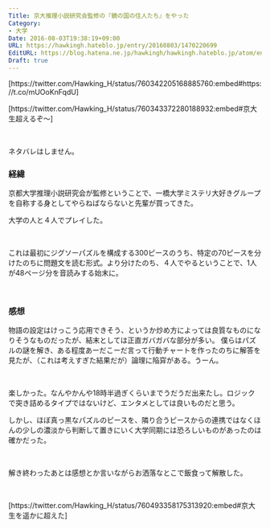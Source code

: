 ```yaml
---
Title: 京大推理小説研究会監修の『鏡の国の住人たち』をやった
Category:
- 大学
Date: 2016-08-03T19:38:19+09:00
URL: https://hawkingh.hateblo.jp/entry/20160803/1470220699
EditURL: https://blog.hatena.ne.jp/hawkingh/hawkingh.hateblo.jp/atom/entry/10328749687177375508
Draft: true
---
```


<p>[https://twitter.com/Hawking_H/status/760342205168885760:embed#https://t.co/mUOoKnFqdU]</p>
<p>[https://twitter.com/Hawking_H/status/760343372280188932:embed#京大生超えるぞ〜]</p>
<p> </p>
<p>ネタバレはしません。</p>
<h3>経緯</h3>
<p>京都大学推理小説研究会が監修ということで、一橋大学ミステリ大好きグループを自称する身としてやらねばならないと先輩が買ってきた。</p>
<p>大学の人と４人でプレイした。</p>
<p> </p>
<p>これは最初にジグソーパズルを構成する300ピースのうち、特定の70ピースを分けたのちに問題文を読む形式。より分けたのち、４人でやるということで、1人が48ページ分を音読みする始末に。</p>
<p> </p>
<h3>感想</h3>
<p>物語の設定はけっこう応用できそう、というか炒め方によっては良質なものになりそうなものだったが、結末としては正直ガバガバな部分が多い。 僕らはパズルの謎を解き、ある程度あーだこーだ言って行動チャートを作ったのちに解答を見たが、（これは考えすぎた結果だが）論理に陥穽がある。うーん。</p>
<p> </p>
<p>楽しかった。なんやかんや18時半過ぎくらいまでうだうだ出来たし。ロジックで突き詰めるタイプではないけど、エンタメとしては良いものだと思う。</p>
<p>しかし、ほぼ真っ黒なパズルのピースを、隣り合うピースからの連携ではなくほんの少しの濃淡から判断して置きにいく大学同期には恐ろしいものがあったのは確かだった。</p>
<p> </p>
<p>解き終わったあとは感想とか言いながらお洒落なとこで飯食って解散した。</p>
<p> </p>
<p>[https://twitter.com/Hawking_H/status/760493358175313920:embed#京大生を遥かに超えた]</p>
